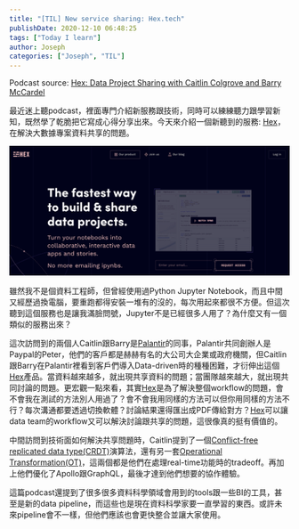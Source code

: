```yaml
---
title: "[TIL] New service sharing: Hex.tech"
publishDate: 2020-12-10 06:48:25
tags: ["Today I learn"]
author: Joseph
categories: ["Joseph", "TIL"]
---
```


Podcast source: [Hex: Data Project Sharing with Caitlin Colgrove and Barry McCardel](https://softwareengineeringdaily.com/2020/12/03/hex-data-project-sharing-with-caitlin-colgrove-and-barry-mccardel/)

最近迷上聽podcast，裡面專門介紹新服務跟技術，同時可以練練聽力跟學習新知，既然學了乾脆把它寫成心得分享出來。今天來介紹一個新聽到的服務: [Hex](https://hex.tech)，在解決大數據專案資料共享的問題。

![Hex screenshot](hex-screenshot.png)

雖然我不是個資料工程師，但曾經使用過Python Jupyter Notebook，而且中間又經歷過換電腦，要重跑都得安裝一堆有的沒的，每次用起來都很不方便。但這次聽到這個服務也是讓我滿臉問號，Jupyter不是已經很多人用了？為什麼又有一個類似的服務出來？
<!-- more -->

這次訪問到的兩個人Caitlin跟Barry是[Palantir](https://www.palantir.com/)的同事，Palantir共同創辦人是Paypal的Peter，他們的客戶都是赫赫有名的大公司大企業或政府機關，但Caitlin跟Barry在Palantir裡看到客戶們導入Data-driven時的種種困難，才衍伸出這個[Hex](https://hex.tech)產品。當資料越來越多，就出現共享資料的問題；當團隊越來越大，就出現共同討論的問題。更宏觀一點來看，其實[Hex](https://hex.tech)是為了解決整個workflow的問題，會不會我在測試的方法別人用過了？會不會我用同樣的方法可以但你用同樣的方法不行？每次溝通都要透過切換軟體？討論結果還得匯出成PDF傳給對方？[Hex](https://hex.tech)可以讓data team的workflow又可以解決討論跟共享的問題，這很像真的挺有價值的。

中間訪問到技術面如何解決共享問題時，Caitlin提到了一個[Conflict-free replicated data type(CRDT)](https://en.wikipedia.org/wiki/Conflict-free_replicated_data_type)演算法，還有另一套[Operational Transformation(OT)](https://en.wikipedia.org/wiki/Operational_transformation)，這兩個都是他們在處理real-time功能時的tradeoff。再加上他們優化了Apollo跟GraphQL，最後才達到他們想要的協作體驗。

這篇podcast還提到了很多很多資料科學領域會用到的tools跟一些BI的工具，甚至是新的data pipeline，而這些也是現在資料科學家要一直學習的東西。或許未來pipeline會不一樣，但他們應該也會更快整合並讓大家使用。


